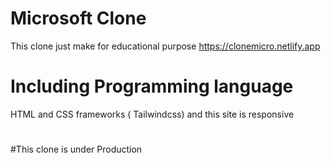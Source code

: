 # Microsoft Clone
This clone just make for educational purpose 
https://clonemicro.netlify.app
#
# Including Programming language 
HTML and CSS frameworks ( Tailwindcss) 
 and this site is responsive 
#
#This clone is under Production 

